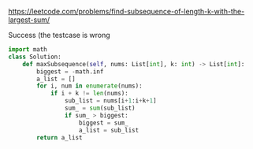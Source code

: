 https://leetcode.com/problems/find-subsequence-of-length-k-with-the-largest-sum/


Success (the testcase is wrong


```python
import math
class Solution:
    def maxSubsequence(self, nums: List[int], k: int) -> List[int]:
        biggest = -math.inf
        a_list = []
        for i, num in enumerate(nums):
            if i + k != len(nums):
                sub_list = nums[i+1:i+k+1]
                sum_ = sum(sub_list)
                if sum_ > biggest:
                    biggest = sum_
                    a_list = sub_list
        return a_list

```
